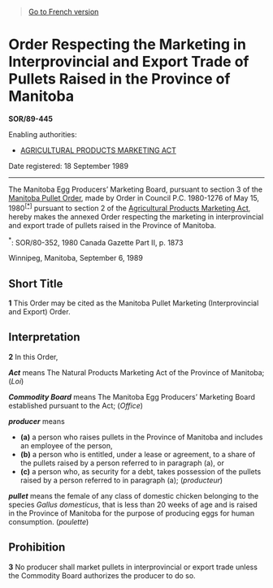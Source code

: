 > [Go to French version](/fr/Règlements/Décrets,%20ordonnances%20et%20règlements%20statutaires/89/445.md)

# Order Respecting the Marketing in Interprovincial and Export Trade of Pullets Raised in the Province of Manitoba

**SOR/89-445**

Enabling authorities: 
- [AGRICULTURAL PRODUCTS MARKETING ACT](/en/Acts/Revised%20Statutes%20of%20Canada/A/A-6.md)

Date registered: 18 September 1989

----------

The Manitoba Egg Producers’ Marketing Board, pursuant to section 3 of the [Manitoba Pullet Order](/en/Regulations/Statutory%20Orders%20and%20Regulations/80/352.md), made by Order in Council P.C. 1980-1276 of May 15, 1980<sup><a href='#fn_1e'>[*]</a></sup> pursuant to section 2 of the [Agricultural Products Marketing Act](/en/Acts/Revised%20Statutes%20of%20Canada/A/A-6.md), hereby makes the annexed Order respecting the marketing in interprovincial and export trade of pullets raised in the Province of Manitoba.

<a name='fn_1e'><sup>*</sup></a>: SOR/80-352, 1980 Canada Gazette Part II, p. 1873<br />

Winnipeg, Manitoba, September 6, 1989




## Short Title


**1** This Order may be cited as the Manitoba Pullet Marketing (Interprovincial and Export) Order.




## Interpretation


**2** In this Order,

***Act*** means The Natural Products Marketing Act of the Province of Manitoba; (*Loi*)

***Commodity Board*** means The Manitoba Egg Producers’ Marketing Board established pursuant to the Act; (*Office*)

***producer*** means
- **(a)** a person who raises pullets in the Province of Manitoba and includes an employee of the person,
- **(b)** a person who is entitled, under a lease or agreement, to a share of the pullets raised by a person referred to in paragraph (a), or
- **(c)** a person who, as security for a debt, takes possession of the pullets raised by a person referred to in paragraph (a); (*producteur*)

***pullet*** means the female of any class of domestic chicken belonging to the species *Gallus domesticus*, that is less than 20 weeks of age and is raised in the Province of Manitoba for the purpose of producing eggs for human consumption. (*poulette*)




## Prohibition


**3** No producer shall market pullets in interprovincial or export trade unless the Commodity Board authorizes the producer to do so.


